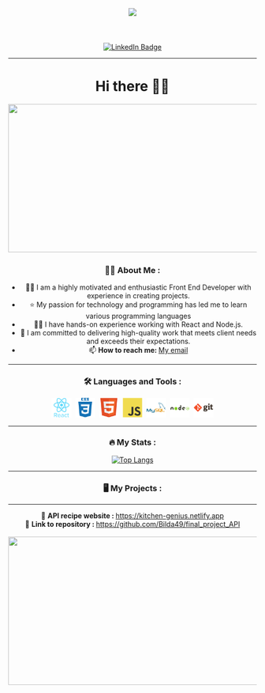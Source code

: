 <div id="header" align="center">
  <img src="https://media4.giphy.com/media/VTtANKl0beDFQRLDTh/giphy.gif?cid=ecf05e47lf2jz77piktqzo2pa3rh5mbeyaig0ondpkvumt52&rid=giphy.gif&ct=g" width="300"/>
 <div>
<div id="badges">
  <br>
  <a href="https://www.linkedin.com/in/pavlo-matiushenko-630275244/">
    <img src="https://komarev.com/ghpvc/?username=Bilda49" alt=""/>
    <br>
    <br>
    <img src="https://img.shields.io/badge/LinkedIn-blue?style=for-the-badge&logo=linkedin&logoColor=white" alt="LinkedIn Badge"/>
  </a>
</div> 
   
--- 
   
# Hi there 🙋‍♂️
   
<div id="about_me" align="center">
 <img src="https://media.giphy.com/media/dWesBcTLavkZuG35MI/giphy.gif" width="600" height="300"/>

### :man_technologist: About Me :
- 💁‍♂️ I am a highly motivated and enthusiastic Front End Developer with experience in creating projects. 
- ⭐ My passion for technology and programming has led me to learn various programming languages 
- 👨‍💻 I have hands-on experience working with React and Node.js. 
- 🤵‍ I am committed to delivering high-quality work that meets client needs and exceeds their expectations.
- 📫 <strong>How to reach me: </strong> <a href="mailto:pavlomatiushenko@gmail.com">My email</a>
</div>
   
---

### :hammer_and_wrench: Languages and Tools : 
<div>
  <img src="https://github.com/devicons/devicon/blob/master/icons/react/react-original-wordmark.svg" title="React" alt="React" width="40" height="40"/>&nbsp;
  <img src="https://github.com/devicons/devicon/blob/master/icons/css3/css3-plain-wordmark.svg"  title="CSS3" alt="CSS" width="40" height="40"/>&nbsp;
  <img src="https://github.com/devicons/devicon/blob/master/icons/html5/html5-original.svg" title="HTML5" alt="HTML" width="40" height="40"/>&nbsp;
  <img src="https://github.com/devicons/devicon/blob/master/icons/javascript/javascript-original.svg" title="JavaScript" alt="JavaScript" width="40" height="40"/>&nbsp;
  <img src="https://github.com/devicons/devicon/blob/master/icons/mysql/mysql-original-wordmark.svg" title="MySQL"  alt="MySQL" width="40" height="40"/>&nbsp;
  <img src="https://github.com/devicons/devicon/blob/master/icons/nodejs/nodejs-original-wordmark.svg" title="NodeJS" alt="NodeJS" width="40" height="40"/>&nbsp;
  <img src="https://github.com/devicons/devicon/blob/master/icons/git/git-original-wordmark.svg" title="Git" **alt="Git" width="40" height="40"/>
</div>
   
---
  
### :fire: My Stats :
   
[![Top Langs](https://github-readme-stats.vercel.app/api/top-langs/?username=Bilda49&layout=compact&theme=vision-friendly-dark)](https://github.com/anuraghazra/github-readme-stats)

---   
   
### 🖥️ My Projects :
   
***

🥧 <strong> API recipe website : </strong> https://kitchen-genius.netlify.app
   <br>
🔗  <strong> Link to repository : </strong> https://github.com/Bilda49/final_project_API
<br>
<br>
<img src="https://media0.giphy.com/media/v1.Y2lkPTc5MGI3NjExMjM2YzVhN2YzMDY5NzUxZWIwZTI0MTRhZjJkODdhODA5ZWNkMmRmYyZjdD1n/GfscHKhYnYB0GZeo5k/giphy.gif" width="600" height="300"/>
